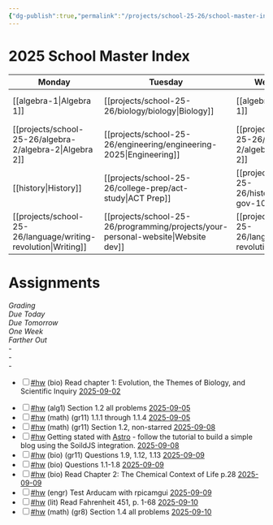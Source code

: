 ```yaml
---
{"dg-publish":true,"permalink":"/projects/school-25-26/school-master-index-2025/"}
---
```



# 2025 School Master Index


| Monday                          | Tuesday                                | Wednesday                       | Thursday                               | Friday                          |
| ------------------------------- | -------------------------------------- | ------------------------------- | -------------------------------------- | ------------------------------- |
| [[algebra-1\|Algebra 1]]        | [[projects/school-25-26/biology/biology\|Biology]]                   | [[algebra-1\|Algebra 1]]        | [[projects/school-25-26/biology/lab-biology\|Biology Lab]]           | [[algebra-1\|Algebra 1]]        |
| [[projects/school-25-26/algebra-2/algebra-2\|Algebra 2]]        | [[projects/school-25-26/engineering/engineering-2025\|Engineering]]      | [[projects/school-25-26/algebra-2/algebra-2\|Algebra 2]]        |                                        | [[projects/school-25-26/algebra-2/algebra-2\|Algebra 2]]        |
| [[history\|History]]            | [[projects/school-25-26/college-prep/act-study\|ACT Prep]]                | [[projects/school-25-26/history/american-gov-101\|Civics]]    | Business Dev                           | Project Time                    |
| [[projects/school-25-26/language/writing-revolution\|Writing]] | [[projects/school-25-26/programming/projects/your-personal-website\|Website dev]] | [[projects/school-25-26/language/writing-revolution\|Writing]] | [[projects/school-25-26/programming/projects/your-personal-website\|Website dev]] | [[projects/school-25-26/language/literature-2025\|Literature]] |

# Assignments

<div><span><em>Grading</em></span></div><div><span><em>Due Today</em></span></div><div><span><em>Due Tomorrow</em></span></div><div><span><em>One Week</em></span></div><div><span><em>Farther Out</em></span></div><div><span>-</span></div><div><span>-</span></div><div><span>-</span></div><div><ul class="contains-task-list"><li data-task=" " class="dataview task-list-item"><input type="checkbox" class="dataview task-list-item-checkbox"><span><a href="#hw" class="tag" target="_blank" rel="noopener nofollow">#hw</a> (bio) Read chapter 1: Evolution, the Themes of Biology, and Scientific Inquiry <a data-href="2025-09-02" href="2025-09-02" class="internal-link" target="_blank" rel="noopener nofollow">2025-09-02</a></span></li></ul></div><div><ul class="contains-task-list"><li data-task=" " class="dataview task-list-item"><input type="checkbox" class="dataview task-list-item-checkbox"><span><a href="#hw" class="tag" target="_blank" rel="noopener nofollow">#hw</a> (alg1) Section 1.2 all problems <a data-href="2025-09-05" href="2025-09-05" class="internal-link" target="_blank" rel="noopener nofollow">2025-09-05</a></span></li><li data-task=" " class="dataview task-list-item"><input type="checkbox" class="dataview task-list-item-checkbox"><span><a href="#hw" class="tag" target="_blank" rel="noopener nofollow">#hw</a> (math) (gr11) 1.1.1 through 1.1.4 <a data-href="2025-09-05" href="2025-09-05" class="internal-link" target="_blank" rel="noopener nofollow">2025-09-05</a></span></li><li data-task=" " class="dataview task-list-item"><input type="checkbox" class="dataview task-list-item-checkbox"><span><a href="#hw" class="tag" target="_blank" rel="noopener nofollow">#hw</a> (math) (gr11) Section 1.2, non-starred <a data-href="2025-09-08" href="2025-09-08" class="internal-link" target="_blank" rel="noopener nofollow">2025-09-08</a></span></li><li data-task=" " class="dataview task-list-item"><input type="checkbox" class="dataview task-list-item-checkbox"><span><a href="#hw" class="tag" target="_blank" rel="noopener nofollow">#hw</a> Getting stated with <a data-tooltip-position="top" aria-label="https://astro.build" rel="noopener nofollow" class="external-link" href="https://astro.build" target="_blank">Astro</a> - follow the tutorial to build a simple blog using the SoildJS integration. <a data-href="2025-09-08" href="2025-09-08" class="internal-link" target="_blank" rel="noopener nofollow">2025-09-08</a></span></li><li data-task=" " class="dataview task-list-item"><input type="checkbox" class="dataview task-list-item-checkbox"><span><a href="#hw" class="tag" target="_blank" rel="noopener nofollow">#hw</a> (bio) (gr11) Questions 1.9, 1.12, 1.13  <a data-href="2025-09-09" href="2025-09-09" class="internal-link" target="_blank" rel="noopener nofollow">2025-09-09</a></span></li><li data-task=" " class="dataview task-list-item"><input type="checkbox" class="dataview task-list-item-checkbox"><span><a href="#hw" class="tag" target="_blank" rel="noopener nofollow">#hw</a> (bio) Questions 1.1-1.8  <a data-href="2025-09-09" href="2025-09-09" class="internal-link" target="_blank" rel="noopener nofollow">2025-09-09</a></span></li><li data-task=" " class="dataview task-list-item"><input type="checkbox" class="dataview task-list-item-checkbox"><span><a href="#hw" class="tag" target="_blank" rel="noopener nofollow">#hw</a> (bio) Read Chapter 2: The Chemical Context of Life p.28 <a data-href="2025-09-09" href="2025-09-09" class="internal-link" target="_blank" rel="noopener nofollow">2025-09-09</a></span></li><li data-task=" " class="dataview task-list-item"><input type="checkbox" class="dataview task-list-item-checkbox"><span><a href="#hw" class="tag" target="_blank" rel="noopener nofollow">#hw</a> (engr) Test Arducam with rpicamgui  <a data-href="2025-09-09" href="2025-09-09" class="internal-link" target="_blank" rel="noopener nofollow">2025-09-09</a></span></li><li data-task=" " class="dataview task-list-item"><input type="checkbox" class="dataview task-list-item-checkbox"><span><a href="#hw" class="tag" target="_blank" rel="noopener nofollow">#hw</a> (lit) Read Fahrenheit 451, p. 1-68 <a data-href="2025-09-10" href="2025-09-10" class="internal-link" target="_blank" rel="noopener nofollow">2025-09-10</a></span></li><li data-task=" " class="dataview task-list-item"><input type="checkbox" class="dataview task-list-item-checkbox"><span><a href="#hw" class="tag" target="_blank" rel="noopener nofollow">#hw</a> (math) (gr8) Section 1.4 all problems <a data-href="2025-09-10" href="2025-09-10" class="internal-link" target="_blank" rel="noopener nofollow">2025-09-10</a></span></li></ul></div>